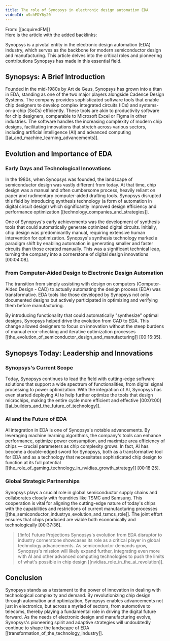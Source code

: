 ```yaml
---
title: The role of Synopsys in electronic design automation EDA
videoId: uSchEDY6y20
---
```


From: [[acquiredFM]] <br/> 
Here is the article with the added backlinks:

Synopsys is a pivotal entity in the electronic design automation (EDA) industry, which serves as the backbone for modern semiconductor design and manufacturing. This article delves into the critical roles and pioneering contributions Synopsys has made in this essential field.

## Synopsys: A Brief Introduction

Founded in the mid-1980s by Art de Geus, Synopsys has grown into a titan in EDA, standing as one of the two major players alongside Cadence Design Systems. The company provides sophisticated software tools that enable chip designers to develop complex integrated circuits (ICs) and systems-on-a-chip (SoCs) efficiently. These tools are akin to productivity software for chip designers, comparable to Microsoft Excel or Figma in other industries. The software handles the increasing complexity of modern chip designs, facilitating innovations that stretch across various sectors, including artificial intelligence (AI) and advanced computing [[ai_and_machine_learning_advancements]].

## Evolution and Importance of EDA

### Early Days and Technological Innovations

In the 1980s, when Synopsys was founded, the landscape of semiconductor design was vastly different from today. At that time, chip design was a manual and often cumbersome process, heavily reliant on paper and rudimentary computer-aided drafting tools. Synopsys disrupted this field by introducing synthesis technology (a form of automation in digital circuit design) which significantly improved design efficiency and performance optimization [[technology_companies_and_strategies]].

One of Synopsys's early achievements was the development of synthesis tools that could automatically generate optimized digital circuits. Initially, chip design was predominantly manual, requiring extensive human intervention for optimization. Synopsys's synthesis technology marked a paradigm shift by enabling automation in generating smaller and faster circuits than those created manually. This was a significant technical leap, turning the company into a cornerstone of digital design innovations <a class="yt-timestamp" data-t="00:04:08">[00:04:08]</a>.

### From Computer-Aided Design to Electronic Design Automation

The transition from simply assisting with design on computers (Computer-Aided Design - CAD) to actually automating the design process (EDA) was transformative. EDA tools like those developed by Synopsys not only documented designs but actively participated in optimizing and verifying them before manufacturing.

By introducing functionality that could automatically "synthesize" optimal designs, Synopsys helped drive the evolution from CAD to EDA. This change allowed designers to focus on innovation without the steep burdens of manual error-checking and iterative optimization processes [[the_evolution_of_semiconductor_design_and_manufacturing]] <a class="yt-timestamp" data-t="00:16:35">[00:16:35]</a>.

## Synopsys Today: Leadership and Innovations

### Synopsys's Current Scope

Today, Synopsys continues to lead the field with cutting-edge software solutions that support a wide spectrum of functionalities, from digital signal processing to power optimization. With the integration of AI, Synopsys has even started deploying AI to help further optimize the tools that design microchips, making the entire cycle more efficient and effective <a class="yt-timestamp" data-t="00:01:00">[00:01:00]</a> [[ai_builders_and_the_future_of_technology]].

### AI and the Future of EDA

AI integration in EDA is one of Synopsys's notable advancements. By leveraging machine learning algorithms, the company's tools can enhance performance, optimize power consumption, and maximize area efficiency of chips — crucial parameters as chip complexity grows. In fact, AI has become a double-edged sword for Synopsys, both as a transformative tool for EDA and as a technology that necessitates sophisticated chip design to function at its full potential [[the_role_of_gaming_technology_in_nvidias_growth_strategy]] <a class="yt-timestamp" data-t="00:18:25">[00:18:25]</a>.

### Global Strategic Partnerships

Synopsys plays a crucial role in global semiconductor supply chains and collaborates closely with foundries like TSMC and Samsung. This cooperation is vital for aligning the cutting-edge nature of today's chips with the capabilities and restrictions of current manufacturing processes [[the_semiconductor_industrys_evolution_and_tsmcs_role]]. The joint effort ensures that chips produced are viable both economically and technologically <a class="yt-timestamp" data-t="00:37:36">[00:37:36]</a>.

> [!info] Future Projections
> Synopsys's evolution from EDA disruptor to industry cornerstone showcases its role as a critical player in global technology advancements. As semiconductor demands grow, Synopsys's mission will likely expand further, integrating even more with AI and other advanced computing technologies to push the limits of what's possible in chip design [[nvidias_role_in_the_ai_revolution]].

## Conclusion

Synopsys stands as a testament to the power of innovation in dealing with technological complexity and demand. By revolutionizing chip design through automation and optimization, Synopsys enables advancements not just in electronics, but across a myriad of sectors, from automotive to telecoms, thereby playing a fundamental role in driving the digital future forward. As the needs of electronic design and manufacturing evolve, Synopsys's pioneering spirit and adaptive strategies will undoubtedly continue to shape the landscape of EDA [[transformation_of_the_technology_industry]].